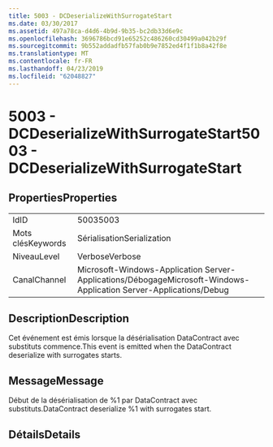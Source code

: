 ```yaml
---
title: 5003 - DCDeserializeWithSurrogateStart
ms.date: 03/30/2017
ms.assetid: 497a78ca-d4d6-4b9d-9b35-bc2db33d6e9c
ms.openlocfilehash: 3696786bcd91e65252c486260cd30499a042b29f
ms.sourcegitcommit: 9b552addadfb57fab0b9e7852ed4f1f1b8a42f8e
ms.translationtype: MT
ms.contentlocale: fr-FR
ms.lasthandoff: 04/23/2019
ms.locfileid: "62048827"
---
```

# <a name="5003---dcdeserializewithsurrogatestart"></a><span data-ttu-id="3652c-102">5003 - DCDeserializeWithSurrogateStart</span><span class="sxs-lookup"><span data-stu-id="3652c-102">5003 - DCDeserializeWithSurrogateStart</span></span>
## <a name="properties"></a><span data-ttu-id="3652c-103">Properties</span><span class="sxs-lookup"><span data-stu-id="3652c-103">Properties</span></span>  
  
|||  
|-|-|  
|<span data-ttu-id="3652c-104">Id</span><span class="sxs-lookup"><span data-stu-id="3652c-104">ID</span></span>|<span data-ttu-id="3652c-105">5003</span><span class="sxs-lookup"><span data-stu-id="3652c-105">5003</span></span>|  
|<span data-ttu-id="3652c-106">Mots clés</span><span class="sxs-lookup"><span data-stu-id="3652c-106">Keywords</span></span>|<span data-ttu-id="3652c-107">Sérialisation</span><span class="sxs-lookup"><span data-stu-id="3652c-107">Serialization</span></span>|  
|<span data-ttu-id="3652c-108">Niveau</span><span class="sxs-lookup"><span data-stu-id="3652c-108">Level</span></span>|<span data-ttu-id="3652c-109">Verbose</span><span class="sxs-lookup"><span data-stu-id="3652c-109">Verbose</span></span>|  
|<span data-ttu-id="3652c-110">Canal</span><span class="sxs-lookup"><span data-stu-id="3652c-110">Channel</span></span>|<span data-ttu-id="3652c-111">Microsoft-Windows-Application Server-Applications/Débogage</span><span class="sxs-lookup"><span data-stu-id="3652c-111">Microsoft-Windows-Application Server-Applications/Debug</span></span>|  
  
## <a name="description"></a><span data-ttu-id="3652c-112">Description</span><span class="sxs-lookup"><span data-stu-id="3652c-112">Description</span></span>  
 <span data-ttu-id="3652c-113">Cet événement est émis lorsque la désérialisation DataContract avec substituts commence.</span><span class="sxs-lookup"><span data-stu-id="3652c-113">This event is emitted when the DataContract deserialize with surrogates starts.</span></span>  
  
## <a name="message"></a><span data-ttu-id="3652c-114">Message</span><span class="sxs-lookup"><span data-stu-id="3652c-114">Message</span></span>  
 <span data-ttu-id="3652c-115">Début de la désérialisation de %1 par DataContract avec substituts.</span><span class="sxs-lookup"><span data-stu-id="3652c-115">DataContract deserialize %1 with surrogates start.</span></span>  
  
## <a name="details"></a><span data-ttu-id="3652c-116">Détails</span><span class="sxs-lookup"><span data-stu-id="3652c-116">Details</span></span>
